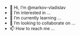 - 👋 Hi, I’m @markov-vladislav
- 👀 I’m interested in ...
- 🌱 I’m currently learning ...
- 💞️ I’m looking to collaborate on ...
- 📫 How to reach me ...

<!---
markov-vladislav/markov-vladislav is a ✨ special ✨ repository because its `README.md` (this file) appears on your GitHub profile.
You can click the Preview link to take a look at your changes.
--->
